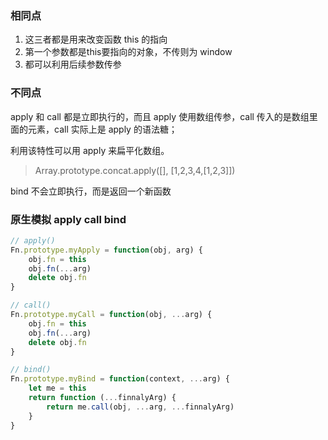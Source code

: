 ### 相同点

1. 这三者都是用来改变函数 this 的指向
2. 第一个参数都是this要指向的对象，不传则为 window
3. 都可以利用后续参数传参

### 不同点

apply 和 call 都是立即执行的，而且 apply 使用数组传参，call 传入的是数组里面的元素，call 实际上是 apply 的语法糖；

利用该特性可以用 apply 来扁平化数组。

> Array.prototype.concat.apply([], [1,2,3,4,[1,2,3]])

bind 不会立即执行，而是返回一个新函数

### 原生模拟 apply call bind

```JavaScript
// apply()
Fn.prototype.myApply = function(obj, arg) {
    obj.fn = this
    obj.fn(...arg)
    delete obj.fn
}

// call()
Fn.prototype.myCall = function(obj, ...arg) {
    obj.fn = this
    obj.fn(...arg)
    delete obj.fn
}

// bind()
Fn.prototype.myBind = function(context, ...arg) {
    let me = this
    return function (...finnalyArg) {
        return me.call(obj, ...arg, ...finnalyArg)
    }
}
```